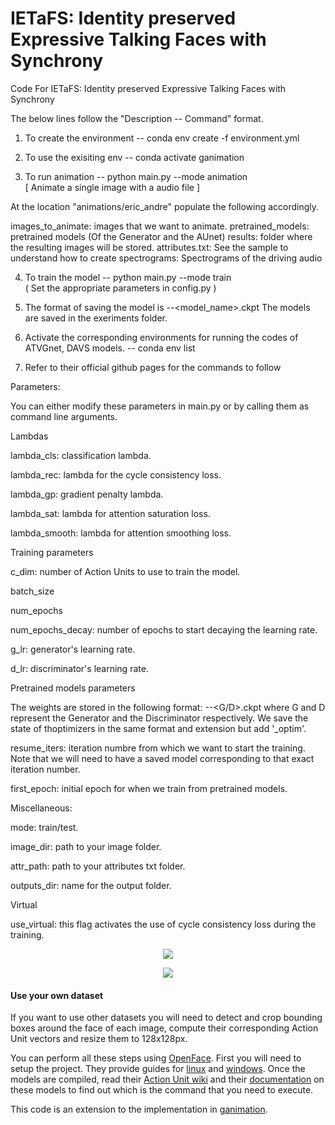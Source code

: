 # IETaFS: Identity preserved Expressive Talking Faces with Synchrony
Code For IETaFS: Identity preserved Expressive Talking Faces with Synchrony	

The below lines follow the "Description -- Command" format.

1) To create the environment -- conda env create -f environment.yml

2) To use the exisiting env  -- conda activate ganimation


3) To run animation -- python main.py --mode animation																																														
[ Animate a single image with a audio file ]

At the location "animations/eric_andre" populate the following accordingly.

images_to_animate: images that we want to animate.
pretrained_models: pretrained models (Of the Generator and the AUnet)
results: folder where the resulting images will be stored.
attributes.txt: See the sample to understand how to create 
spectrograms: Spectrograms of the driving audio							

4) To train the model -- python main.py --mode train	
( Set the appropriate parameters in config.py )


5) The format of saving the model is <epoch>-<iteration>-<model_name>.ckpt
The models are saved in the exeriments folder.

6) Activate the corresponding environments for running the codes of ATVGnet, DAVS models. -- conda env list


7) Refer to their official github pages for the commands to follow

  
Parameters:
 
You can either modify these parameters in main.py or by calling them as command line arguments.

Lambdas
  
lambda_cls: classification lambda.
  
lambda_rec: lambda for the cycle consistency loss.
  
lambda_gp: gradient penalty lambda.
  
lambda_sat: lambda for attention saturation loss.
  
lambda_smooth: lambda for attention smoothing loss.
  
Training parameters
  
c_dim: number of Action Units to use to train the model.
  
batch_size
  
num_epochs
  
num_epochs_decay: number of epochs to start decaying the learning rate.
  
g_lr: generator's learning rate.
  
d_lr: discriminator's learning rate.
  
Pretrained models parameters
  
The weights are stored in the following format: <epoch>-<iteration>-<G/D>.ckpt where G and D represent the Generator and the Discriminator respectively. We save the state of thoptimizers in the same format and extension but add '_optim'.
  
resume_iters: iteration numbre from which we want to start the training. Note that we will need to have a saved model corresponding to that exact iteration number.
  
first_epoch: initial epoch for when we train from pretrained models.
  
Miscellaneous:
  
mode: train/test.
  
image_dir: path to your image folder.
  
attr_path: path to your attributes txt folder.
  
outputs_dir: name for the output folder.
  
Virtual
  
use_virtual: this flag activates the use of cycle consistency loss during the training.

<p align="center">
  <img  src="https://github.com/meherabhi/IETaFS-Identity-preserved-Expressive-Talking-Faces-with-Synchrony/blob/main/results/face_comp.png">
</p>

<p align="center">
  <img src="https://github.com/meherabhi/IETaFS-Identity-preserved-Expressive-Talking-Faces-with-Synchrony/blob/main/results/model_comp.jpg">
</p>

#### Use your own dataset
If you want to use other datasets you will need to detect and crop bounding boxes around the face of each image, compute their corresponding Action Unit vectors and resize them to 128x128px.

You can perform all these steps using [OpenFace](https://github.com/TadasBaltrusaitis/OpenFace). First you will need to setup the project. They provide guides for [linux](https://github.com/TadasBaltrusaitis/OpenFace/wiki/Unix-Installation) and [windows](https://github.com/TadasBaltrusaitis/OpenFace/wiki/Windows-Installation). Once the models are compiled, read their [Action Unit wiki](https://github.com/TadasBaltrusaitis/OpenFace/wiki/Action-Units) and their [documentation](https://github.com/TadasBaltrusaitis/OpenFace/wiki/Command-line-arguments) on these models to find out which is the command that you need to execute.

This code is an extension to the implementation in [ganimation](https://github.com/vipermu/ganimation).





